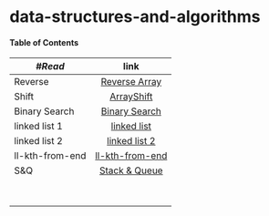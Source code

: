 # data-structures-and-algorithms

#### Table of Contents

|  ***#Read*** |      link      |
|----------|:-------------:|
| Reverse | [Reverse Array](./challenges/arrayReverse/README.md) |
| Shift | [ArrayShift](./challenges/arrayShift/README.md) |
| Binary Search | [Binary Search](./challenges/arrayBinarySearch/README.md) |
| linked list 1 | [linked list](./challenges/linkedList/README.md) |
| linked list 2 | [linked list 2](./challenges/linkedList/README.md) |
| ll-kth-from-end | [ll-kth-from-end](./challenges/linkedList/README.md) |
| S&Q | [Stack & Queue](./challenges/dataStructure/stacksAndQueues/README.md) |
|  | []() |
|  | []() |
|  | []() |
|  | []() |
|  | []() |
|  | []() |
|  | []() |
|  | []() |
